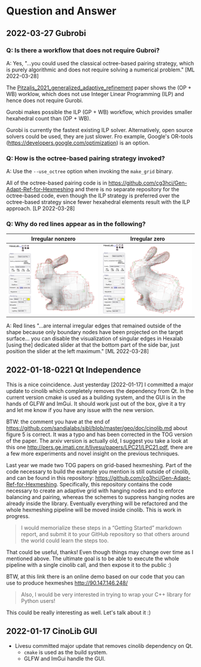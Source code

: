 # Question and Answer

## 2022-03-27 Gubrobi

### Q: Is there a workflow that does not require Gubroi?

A: Yes, "...you could used the classical octree-based pairing strategy,
which is purely algorithmic and does not require solving a 
numerical problem." [ML 2022-03-28] 

The [Pitzalis_2021_generalized_adaptive_refinement](../ref/Pitzalis_2021_generalized_adaptive_refinement.pdf)
paper shows the (OP + WB) worklow, which does not use Integer
Linear Programming (ILP) and hence does not require Gurobi.  

Gurobi makes possible the ILP (GP + WB) workflow, which provides smaller 
hexahedral count than (OP + WB).

Gurobi is currently the fastest existing ILP solver.  Alternatively, open 
source solvers could be used, they are just slower.  Fro example, 
Google's OR-tools (https://developers.google.com/optimization) is an option.

### Q: How is the octree-based pairing strategy invoked?

A: Use the `--use_octree` option when invoking the `make_grid` binary.

All of the octree-based pairing code is in 
https://github.com/cg3hci/Gen-Adapt-Ref-for-Hexmeshing and there is no 
separate repository for the octree-based code, even though the ILP 
strategy is preferred over the octree-based strategy since fewer hexahedral
elements result with the ILP approach. [LP 2022-03-28]

### Q: Why do red lines appear as in the following?

| Irregular nonzero | Irregular zero |
|:--:|:--:|
| ![bunny-projected-default-irregular](fig/bunny-projected-default-irregular.png) | ![bunny-projected-alt-irregular](fig/bunny-projected-alt-irregular.png) |

A: Red lines "...are internal irregular edges that remained outside of the shape
because only boundary nodes have been projected on the target surface... you can
disable the visualization of singular edges in Hexalab [using the] dedicated 
slider at that the bottom part of the side bar, just position the slider at the
left maximum." [ML 2022-03-28]

## 2022-01-18-0221 Qt Independence

This is a nice coincidence. Just yesterday [2022-01-17] I committed a major update to cinolib which completely removes the dependency from Qt. In the current version cmake is used as a building system, and the GUI is in the hands of GLFW and ImGui. It should work just out of the box, give it a try and let me know if you have any issue with the new version.

BTW: the comment you have at the end of https://github.com/sandialabs/sibl/blob/master/geo/doc/cinolib.md about figure 5 is correct. It was a typo and has been corrected in the TOG version of the paper. The arxiv version is actually old, I suggest you take a look at this one http://pers.ge.imati.cnr.it/livesu/papers/LPC21/LPC21.pdf, there are a few more experiments and novel insight on the previous techniques.

Last year we made two TOG papers on grid-based hexmeshing. Part of the code necessary to build the example you mention is still outside of cinolib, and can be found in this repository: https://github.com/cg3hci/Gen-Adapt-Ref-for-Hexmeshing. Specifically, this repository contains the code necessary to create an adaptive grid with hanging nodes and to enforce balancing and pairing, whereas the schemes to suppress hanging nodes are already inside the library. Eventually everything will be refactored and the whole hexmeshing pipeline will be moved inside cinolib. This is work in progress.

> I would memorialize these steps in a “Getting Started” markdown report, and submit it to your GitHub repository so that others around the world could learn the steps too.

That could be useful, thanks! Even though things may change over time as I mentioned above. The ultimate goal  is to be able to execute the whole pipeline with a single cinolib call, and then expose it to the public :)

BTW, at this link there is an online demo based on our code that you can use to produce hexmeshes http://90.147.146.248/

> Also, I would be very interested in trying to wrap your C++ library for Python users!

This could be really interesting as well. Let's talk about it :)

## 2022-01-17 CinoLib GUI

* Livesu committed major update that removes cinolib dependency on Qt. 
  * `cmake` is used as the build system.
  * GLFW and ImGui handle the GUI.


